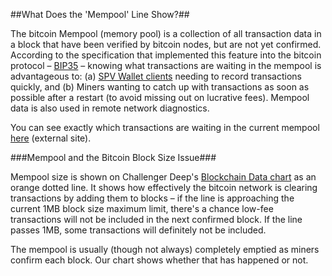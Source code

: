##What Does the 'Mempool' Line Show?##

The bitcoin Mempool (memory pool) is a collection of all transaction data in a block that have been verified by bitcoin nodes, but are not yet confirmed. According to the specification that implemented this feature into the bitcoin protocol – [BIP35](https://github.com/bitcoin/bips/blob/master/bip-0035.mediawiki) – knowing what transactions are waiting in the mempool is advantageous to: (a) [SPV Wallet clients](LINK) needing to record transactions quickly, and (b) Miners wanting to catch up with transactions as soon as possible after a restart (to avoid missing out on lucrative fees). Mempool data is also used in remote network diagnostics.

You can see exactly which transactions are waiting in the current mempool [here](http://mempool.info/) (external site).

###Mempool and the Bitcoin Block Size Issue###

Mempool size is shown on Challenger Deep's [Blockchain Data chart](LINK) as an orange dotted line. It shows how effectively the bitcoin network is clearing transactions by adding them to blocks – if the line is approaching the current 1MB block size maximum limit, there's a chance low-fee transactions will not be included in the next confirmed block. If the line passes 1MB, some transactions will definitely not be included.

The mempool is usually (though not always) completely emptied as miners confirm each block. Our chart shows whether that has happened or not.
